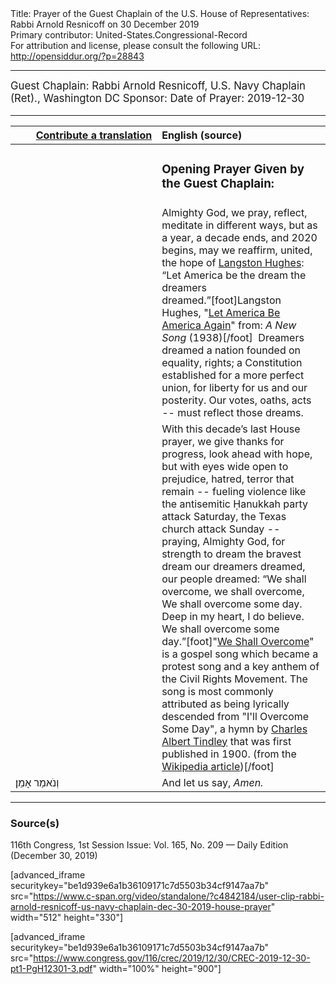 <html>
<head></head>
<body>
Title: Prayer of the Guest Chaplain of the U.S. House of Representatives: Rabbi Arnold Resnicoff on 30 December 2019<br />
Primary contributor: United-States.Congressional-Record<br />
For attribution and license, please consult the following URL: <a href="http://opensiddur.org/?p=28843">http://opensiddur.org/?p=28843</a>
<p />
<hr />

<div class="english" style="font-size:1.2em;">
Guest Chaplain: Rabbi Arnold Resnicoff, U.S. Navy Chaplain (Ret)., Washington DC
Sponsor: 
Date of Prayer: 2019-12-30

<blockquote>
</blockquote>
</div>

<hr />

<table style="margin-left: auto;margin-right: auto;" class="draggable">
<thead><tr><th id="x" style="text-align: right;"><a href="/contributing/upload/">Contribute a translation</a></th><th style="text-align: left;">English (source)</th></tr></thead>
<tbody>
<tr><td style="vertical-align:top;" width="46%">
<div class="liturgy"><span lang="he">

</span></div></td>
 
<td style="vertical-align:top;" width="53%">
<div class="english">
<h3>Opening Prayer Given by the Guest Chaplain:</h3>
</div></td></tr>

<tr><td style="vertical-align:top;" width="46%">
<div class="liturgy"><span lang="he">

</span></div></td>
 
<td style="vertical-align:top;" width="53%">
<div class="english">
Almighty God, 
we pray, reflect, meditate in different ways, 
but as a year, a decade ends, and 2020 begins, 
may we reaffirm, united, the hope of <a href="https://en.wikipedia.org/wiki/Langston_Hughes">Langston Hughes</a>:  
“Let America be the dream the dreamers dreamed.”[foot]Langston Hughes, "<a href="https://en.wikipedia.org/wiki/Let_America_be_America_Again">Let America Be America Again</a>" from: <em>A New Song</em> (1938)[/foot]&nbsp;
Dreamers dreamed a nation founded on equality, rights; 
a Constitution established 
for a more perfect union, 
for liberty for us 
and our posterity. 
Our votes, oaths, acts -- 
must reflect those dreams. 
</div></td></tr>


<tr><td style="vertical-align:top;" width="46%">
<div class="liturgy"><span lang="he">

</span></div></td>
 
<td style="vertical-align:top;" width="53%">
<div class="english">
With this decade’s last House prayer,  
we give thanks for progress,  
look ahead with hope, 
but with eyes wide open 
to prejudice, 
hatred, 
terror that remain -- fueling violence 
like the antisemitic Ḥanukkah party attack Saturday, 
the Texas church attack Sunday -- 
praying, Almighty God, 
for strength to dream the bravest dream our dreamers dreamed, 
our people dreamed: 
“We shall overcome, 
we shall overcome, 
We shall overcome some day. 
Deep in my heart, I do believe. 
We shall overcome some day.”[foot]"<a href="https://en.wikipedia.org/wiki/We_Shall_Overcome">We Shall Overcome</a>" is a gospel song which became a protest song and a key anthem of the Civil Rights Movement. The song is most commonly attributed as being lyrically descended from "I'll Overcome Some Day", a hymn by <a href="https://en.wikipedia.org/wiki/Charles_Albert_Tindley">Charles Albert Tindley</a> that was first published in 1900. (from the <a href="https://en.wikipedia.org/wiki/We_Shall_Overcome">Wikipedia article</a>)[/foot] 
</div></td></tr>


<tr><td style="vertical-align:top;" width="46%">
<div class="liturgy"><span lang="he">
וְנֹאמַר 
אָמֵן׃
</span></div></td>
 
<td style="vertical-align:top;" width="53%">
<div class="english">
And let us say, 
<em>Amen.</em>
</div></td></tr>
</tbody></table>

<hr />

<h3>Source(s)</h3>

116th Congress, 1st Session
Issue: Vol. 165, No. 209 — Daily Edition (December 30, 2019)
<!--
link: <a href=""></a>
-->
[advanced_iframe securitykey="be1d939e6a1b36109171c7d5503b34cf9147aa7b" src="https://www.c-span.org/video/standalone/?c4842184/user-clip-rabbi-arnold-resnicoff-us-navy-chaplain-dec-30-2019-house-prayer" width="512" height="330"]

[advanced_iframe securitykey="be1d939e6a1b36109171c7d5503b34cf9147aa7b" src="https://www.congress.gov/116/crec/2019/12/30/CREC-2019-12-30-pt1-PgH12301-3.pdf" width="100%" height="900"]

</body>
</html>